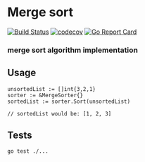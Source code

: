 # Merge sort

[![Build Status](https://travis-ci.org/Vehsamrak/merge-sort.svg?branch=master)](https://travis-ci.org/Vehsamrak/merge-sort) [![codecov](https://codecov.io/gh/Vehsamrak/merge-sort/branch/master/graph/badge.svg)](https://codecov.io/gh/Vehsamrak/merge-sort) [![Go Report Card](https://goreportcard.com/badge/github.com/Vehsamrak/merge-sort)](https://goreportcard.com/report/github.com/Vehsamrak/merge-sort)

### merge sort algorithm implementation

## Usage

~~~
unsortedList := []int{3,2,1}
sorter := &MergeSorter{}
sortedList := sorter.Sort(unsortedList)

// sortedList would be: [1, 2, 3]
~~~

## Tests

~~~
go test ./...
~~~